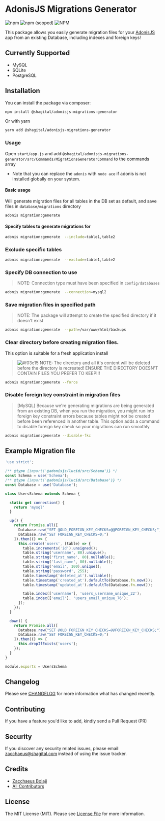 # AdonisJS Migrations Generator
![npm](https://img.shields.io/npm/dt/@shagital/adonisjs-migrations-generator?style=plastic)
![npm (scoped)](https://img.shields.io/npm/v/@shagital/adonisjs-migrations-generator)
![NPM](https://img.shields.io/npm/l/@shagital/adonisjs-migrations-generator)

This package allows you easily generate migration files for your [AdonisJS](https://adonisjs.com/) app from an existing Database, including indexes and foreign keys!

## Currently Supported
- MySQL
- SQLite
- PostgreSQL

## Installation

You can install the package via composer:
``` bash
npm install @shagital/adonisjs-migrations-generator
```
Or with yarn
``` bash
yarn add @shagital/adonisjs-migrations-generator
```

### Usage
Open `start/app.js` and add `@shagital/adonisjs-migrations-generator/src/Commands/MigrationsGeneratorCommand` to the commands array

- Note that you can replace the `adonis` with `node ace` if adonis is not installed globally on your system.

#### Basic usage
Will generate migration files for all tables in the DB set as default, and save files in `database/migrations` directory
```bash
adonis migration:generate
```

#### Specify tables to generate migrations for
```bash
adonis migration:generate  --include=table1,table2
```

### Exclude specific tables
```bash
adonis migration:generate  --exclude=table1,table2
```

### Specify DB connection to use
>NOTE: Connection type must have been specified in `config/databases`
```bash
adonis migration:generate  --connection=mysql2
```

### Save migration files in specified path
>NOTE: The package will attempt to create the specified directory if it doesn't exist
```bash
adonis migration:generate  --path=/var/www/html/backups
```

### Clear directory before creating migration files.
This option is suitable for a fresh application install
>![#f03c15](https://via.placeholder.com/15/f03c15/000000?text=+) NOTE: 
The directory and all it's content will be deleted before the directory is recreated! ENSURE THE DIRECTORY DOESN'T CONTAIN FILES YOU PREFER TO KEEP!!!
```bash
adonis migration:generate --force
```

### Disable foreign key constraint in migration files
>[MySQL] Because we're generating migrations are being generated from an existing DB, when you run the migration, you might run into foreign key constraint errors because tables might not be created before been referenced in another table. This option adds a command to disable foreign key check so your migrations can run smoothly

```bash
adonis migration:generate --disable-fkc
```
## Example Migration file
```js
'use strict';

/** @type {import('@adonisjs/lucid/src/Schema')} */
const Schema = use('Schema');
/** @type {import('@adonisjs/lucid/src/Database')} */
const Database = use('Database');

class UsersSchema extends Schema {

  static get connection() {
    return 'mysql'
  }

  up() {
    return Promise.all([
      Database.raw("SET @OLD_FOREIGN_KEY_CHECKS=@@FOREIGN_KEY_CHECKS;"),
      Database.raw("SET FOREIGN_KEY_CHECKS=0;")
    ]).then(() => {
      this.create('users', (table) => {
        table.increments('id').unsigned();
        table.string('username', 80).unique();
        table.string('first_name', 80).nullable();
        table.string('last_name', 80).nullable();
        table.string('email', 100).unique();
        table.string('password', 255);
        table.timestamp('deleted_at').nullable();
        table.timestamp('created_at').defaultTo(Database.fn.now());
        table.timestamp('updated_at').defaultTo(Database.fn.now());

        table.index(['username'], 'users_username_unique_22');
        table.index(['email'], 'users_email_unique_76');
      });
    });
  }

  down() {
    return Promise.all([
      Database.raw("SET @OLD_FOREIGN_KEY_CHECKS=@@FOREIGN_KEY_CHECKS;"),
      Database.raw("SET FOREIGN_KEY_CHECKS=0;")
    ]).then(() => {
      this.dropIfExists('users');
    });
  }
}

module.exports = UsersSchema

```
## Changelog

Please see [CHANGELOG](CHANGELOG.md) for more information what has changed recently.

## Contributing

If you have a feature you'd like to add, kindly send a Pull Request (PR)

## Security

If you discover any security related issues, please email [zacchaeus@shagital.com](mailto:zacchaeus@shagital.com) instead of using the issue tracker.

## Credits
- [Zacchaeus Bolaji](https://github.com/djunehor)
- [All Contributors](../../contributors)

## License

The MIT License (MIT). Please see [License File](LICENSE.md) for more information.
